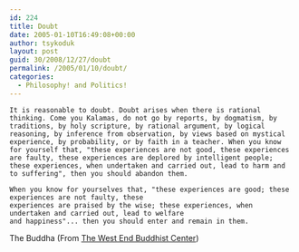 ```yaml
---
id: 224
title: Doubt
date: 2005-01-10T16:49:08+00:00
author: tsykoduk
layout: post
guid: 30/2008/12/27/doubt
permalink: /2005/01/10/doubt/
categories:
  - Philosophy! and Politics!
---
```

    It is reasonable to doubt. Doubt arises when there is rational thinking. Come you Kalamas, do not go by reports, by dogmatism, by traditions, by holy scripture, by rational argument, by logical reasoning, by inference from observation, by views based on mystical experience, by probability, or by faith in a teacher. When you know for yourself that, "these experiences are not good, these experiences are faulty, these experiences are deplored by intelligent people; these experiences, when undertaken and carried out, lead to harm and to suffering", then you should abandon them.

    When you know for yourselves that, "these experiences are good; these experiences are not faulty, these 
	experiences are praised by the wise; these experiences, when undertaken and carried out, lead to welfare 
	and happiness"... then you should enter and remain in them.


The Buddha (From [The West End Buddhist Center](http://members.rogers.com/westendbuddhist/kalama.html))